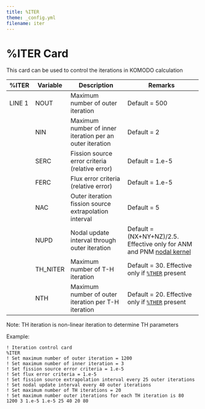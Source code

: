 ```yaml
---
title: %ITER
theme: _config.yml
filename: iter
---
```


# %ITER Card

This card can be used to control the iterations in KOMODO calculation

| %ITER | Variable | Description | Remarks |
| --- | --- | --- | --- |
| LINE 1 | NOUT  | Maximum number of outer iteration | Default = 500 |
|        | NIN   | Maximum number of inner iteration per an outer iteration | Default = 2 |
|        | SERC  | Fission source error criteria (relative error) | Default = 1.e-5 |
|        | FERC  | Flux error criteria (relative error) | Default = 1.e-5 |
|        | NAC   | Outer iteration fission source extrapolation interval | Default = 5 |
|        | NUPD  | Nodal update interval through outer iteration | Default = (NX+NY+NZ)/2.5. Effective only for ANM and PNM [nodal kernel](https://imronuke.github.io/KOMODO/kern) |
|        | TH_NITER  | Maximum number of T-H iteration | Default = 30. Effective only if [`%THER`](https://imronuke.github.io/KOMODO/ther) present  |
|        | NTH  | Maximum number of outer iteration per T-H iteration | Default = 20. Effective only if [`%THER`](https://imronuke.github.io/KOMODO/ther) present |

Note: TH iteration is non-linear iteration to determine TH parameters

Example:
```
! Iteration control card
%ITER
! Set maximum number of outer iteration = 1200
! Set maximum number of inner iteration = 3
! Set fission source error criteria = 1.e-5
! Set flux error criteria = 1.e-5
! Set fission source extrapolation interval every 25 outer iterations
! Set nodal update interval every 40 outer iterations
! Set maximum number of TH iterations = 20
! Set maximum number outer iterations for each TH iteration is 80
1200 3 1.e-5 1.e-5 25 40 20 80
```
